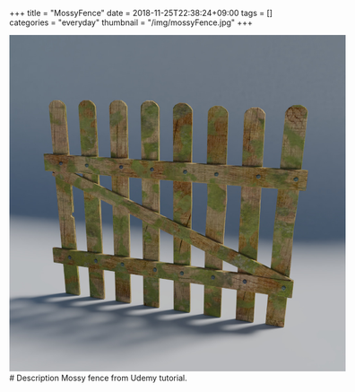 +++
title = "MossyFence"
date = 2018-11-25T22:38:24+09:00
tags = []
categories = "everyday"
thumbnail = "/img/mossyFence.jpg"
+++

<div class="image">
<img src="/img/mossyFence.jpg" style="max-width: 600px;">
</div>

<div class="description">
# Description
Mossy fence from Udemy tutorial.